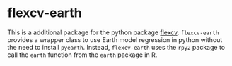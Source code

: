 # flexcv-earth

This is a additional package for the python package [flexcv](https://github.com/radlfabs/flecv).
`flexcv-earth` provides a wrapper class to use Earth model regression in python without the need to install `pyearth`.
Instead, `flexcv-earth` uses the `rpy2` package to call the `earth` function from the `earth` package in R.

